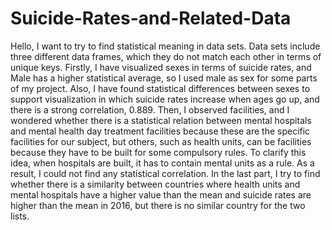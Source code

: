 # Suicide-Rates-and-Related-Data
 Hello, I want to try to find statistical meaning in data sets. Data sets include three different data frames, which they do not match each other in terms of unique keys. Firstly, I have visualized sexes in terms of suicide rates, and Male has a higher statistical average, so I used male as sex for some parts of my project. Also, I have found statistical differences between sexes to support visualization in which suicide rates increase when ages go up, and there is a strong correlation, 0.889. Then, I observed facilities, and I wondered whether there is a statistical relation between mental hospitals and mental health day treatment facilities because these are the specific facilities for our subject, but others, such as health units, can be facilities because they have to be built for some compulsory rules. To clarify this idea, when hospitals are built, it has to contain mental units as a rule. As a result, I could not find any statistical correlation. In the last part, I try to find whether there is a similarity between countries where health units and mental hospitals have a higher value than the mean and suicide rates are higher than the mean in 2016, but there is no similar country for the two lists.
